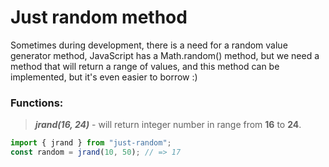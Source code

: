 # Just random method

Sometimes during development, there is a need for a random value generator method, JavaScript has a Math.random() method, but we need a method that will return a range of values, and this method can be implemented, but it's even easier to borrow :)

### Functions:

> _**jrand(16, 24)**_ - will return integer number in range from **16** to **24**.

```js
import { jrand } from "just-random";
const random = jrand(10, 50); // => 17
```
